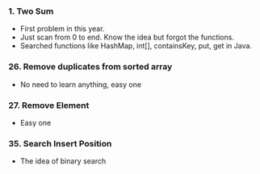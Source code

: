 ### 1. Two Sum 
* First problem in this year.
* Just scan from 0 to end. Know the idea but forgot the functions. 
* Searched functions like HashMap, int[], containsKey, put, get in Java. 

### 26. Remove duplicates from sorted array 
* No need to learn anything, easy one

### 27. Remove Element 
* Easy one

### 35. Search Insert Position 
* The idea of binary search 
